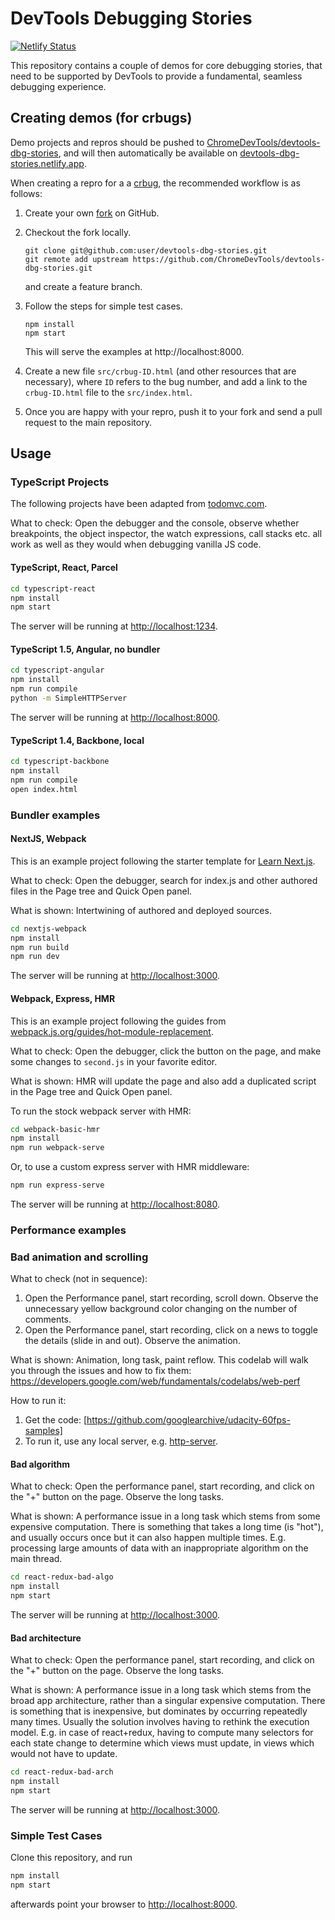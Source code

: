 # DevTools Debugging Stories

[![Netlify Status](https://api.netlify.com/api/v1/badges/8bb6ebef-9656-4ca5-bd98-56f8c605cfe6/deploy-status)](https://app.netlify.com/sites/devtools-dbg-stories/deploys)

This repository contains a couple of demos for core debugging stories, that need to be supported by DevTools to provide a fundamental, seamless debugging experience.

## Creating demos (for crbugs)

Demo projects and repros should be pushed to [ChromeDevTools/devtools-dbg-stories],
and will then automatically be available on [devtools-dbg-stories.netlify.app].

When creating a repro for a a [crbug](https://crbug.com), the recommended
workflow is as follows:

1.  Create your own
    [fork](https://github.com/ChromeDevTools/devtools-dbg-stories/fork) on
    GitHub.
2.  Checkout the fork locally.

    ```
    git clone git@github.com:user/devtools-dbg-stories.git
    git remote add upstream https://github.com/ChromeDevTools/devtools-dbg-stories.git
    ```

    and create a feature branch.

3.  Follow the steps for simple test cases.

    ```
    npm install
    npm start
    ```

    This will serve the examples at http://localhost:8000.

4.  Create a new file `src/crbug-ID.html` (and other resources that are
    necessary), where `ID` refers to the bug number, and add a link to the
    `crbug-ID.html` file to the `src/index.html`.

5.  Once you are happy with your repro, push it to your fork and send a pull
    request to the main repository.

## Usage

### TypeScript Projects

The following projects have been adapted from [todomvc.com](https://todomvc.com/).

What to check: Open the debugger and the console, observe whether breakpoints, the object inspector, the watch expressions, call stacks etc. all work as well as they would when debugging vanilla JS code.

#### TypeScript, React, Parcel

```sh
cd typescript-react
npm install
npm start
```

The server will be running at [http://localhost:1234](http://localhost:1234).

#### TypeScript 1.5, Angular, no bundler

```sh
cd typescript-angular
npm install
npm run compile
python -m SimpleHTTPServer
```

The server will be running at [http://localhost:8000](http://localhost:8000).

#### TypeScript 1.4, Backbone, local

```sh
cd typescript-backbone
npm install
npm run compile
open index.html
```

### Bundler examples

#### NextJS, Webpack

This is an example project following the starter template for [Learn Next.js](https://nextjs.org/learn).

What to check: Open the debugger, search for index.js and other authored files in the Page tree and Quick Open panel.

What is shown: Intertwining of authored and deployed sources.

```sh
cd nextjs-webpack
npm install
npm run build
npm run dev
```

The server will be running at [http://localhost:3000](http://localhost:3000).

#### Webpack, Express, HMR

This is an example project following the guides from [webpack.js.org/guides/hot-module-replacement](https://webpack.js.org/guides/hot-module-replacement).

What to check: Open the debugger, click the button on the page, and make some changes to `second.js` in your favorite editor.

What is shown: HMR will update the page and also add a duplicated script in the Page tree and Quick Open panel.

To run the stock webpack server with HMR:

```sh
cd webpack-basic-hmr
npm install
npm run webpack-serve
```

Or, to use a custom express server with HMR middleware:

```sh
npm run express-serve
```

The server will be running at [http://localhost:8080](http://localhost:8080).

### Performance examples

### Bad animation and scrolling

What to check (not in sequence): 

1. Open the Performance panel, start recording, scroll down. Observe the unnecessary yellow background color changing on the number of comments.
2. Open the Performance panel, start recording, click on a news to toggle the details (slide in and out). Observe the animation. 

What is shown: Animation, long task, paint reflow. This codelab will walk you through the issues and how to fix them: https://developers.google.com/web/fundamentals/codelabs/web-perf

How to run it:
1. Get the code: [https://github.com/googlearchive/udacity-60fps-samples]
2. To run it, use any local server, e.g. [http-server](https://www.npmjs.com/package/http-server).

#### Bad algorithm

What to check: Open the performance panel, start recording, and click on the "+" button on the page. Observe the long tasks.

What is shown: A performance issue in a long task which stems from some expensive computation. There is something that takes a long time (is "hot"), and usually occurs once but it can also happen multiple times. E.g. processing large amounts of data with an inappropriate algorithm on the main thread.

```sh
cd react-redux-bad-algo
npm install
npm start
```

The server will be running at [http://localhost:3000](http://localhost:3000).

#### Bad architecture

What to check: Open the performance panel, start recording, and click on the "+" button on the page. Observe the long tasks.

What is shown: A performance issue in a long task which stems from the broad app architecture, rather than a singular expensive computation. There is something that is inexpensive, but dominates by occurring repeatedly many times. Usually the solution involves having to rethink the execution model. E.g. in case of react+redux, having to compute many selectors for each state change to determine which views must update, in views which would not have to update.

```sh
cd react-redux-bad-arch
npm install
npm start
```

The server will be running at [http://localhost:3000](http://localhost:3000).

### Simple Test Cases

Clone this repository, and run

```sh
npm install
npm start
```

afterwards point your browser to [http://localhost:8000](http://localhost:8000).

  [ChromeDevTools/devtools-dbg-stories]: https://github.com/ChromeDevTools/devtools-dbg-stories
  [devtools-dbg-stories.netlify.app]: https://devtools-dbg-stories.netlify.app
